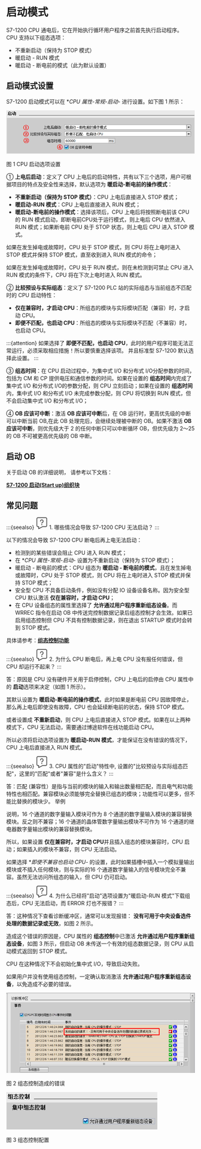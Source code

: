 # 启动模式

S7-1200 CPU 通电后，它在开始执行循环用户程序之前首先执行启动程序。 CPU 支持以下组态选项：

- 不重新启动（保持为 STOP 模式）
- 暖启动 \- RUN 模式
- 暖启动 \- 断电前的模式（此为默认设置）

## 启动模式设置

S7-1200 启动模式可以在 **CPU 属性-常规-启动*- 进行设置。如下图 1 所示：

![](images/02-01.png)

图 1 CPU 启动选项设置

  ① **上电后启动**：定义了 CPU 上电后的启动特性，共有以下三个选项，用户可根据项目的特点及安全性来选择，默认选项为 **暖启动-断电前的操作模式**：
  
   - **不重新启动（保持为 STOP 模式）**：CPU 上电后直接进入 STOP 模式；
   - **暖启动-RUN 模式**：CPU 上电后直接进入 RUN 模式；
   - **暖启动-断电前的操作模式**：选择该项后，CPU 上电后将按照断电前该 CPU 的 RUN 模式启动，即断电前CPU处于运行模式，则上电后 CPU 依然进入 RUN 模式；如果断电前 CPU 处于 STOP 状态，则上电后 CPU 进入 STOP 模式。
    
   如果在发生掉电或故障时，CPU 处于 STOP 模式，则 CPU 将在上电时进入 STOP 模式并保持 STOP 模式，直至收到进入 RUN 模式的命令；
          
   如果在发生掉电或故障时，CPU 处于 RUN 模式，则在未检测到可禁止 CPU 进入 RUN 模式的条件下，CPU 将在下次上电时进入 RUN 模式。
      
  
  ② **比较预设与实际组态**：定义了 S7-1200 PLC 站的实际组态与当前组态不匹配时的 CPU 启动特性：
  
   - **仅在兼容时，才启动 CPU**：所组态的模块与实际模块匹配（兼容）时，才启动 CPU。
   - **即便不匹配，也启动 CPU**：所组态的模块与实际模块不匹配（不兼容）时，也启动 CPU。
  
  :::{attention} 
  如果选择了 **即便不匹配，也启动 CPU**，此时的用户程序可能无法正常运行，必须采取相应措施！所以要慎重选择该项。 并且标准型 S7-1200 默认选择此设置。
  :::

  ③  **组态时间**：在 CPU 启动过程中，为集中式 I/O 和分布式 I/O分配参数的时间，包括为 CM 和 CP 提供电压和通信参数的时间。如果在设置的 **组态时间**内完成了集中式 I/O 和分布式 I/O的参数分配，则 CPU 立刻启动；如果在设置的 **组态时间**内，集中式 I/O 和分布式 I/O 未完成参数分配，则 CPU 将切换到 RUN 模式，但不会启动集中式 I/O 和分布式 I/O；
  
    
  ④  **OB 应该可中断**：激活 **OB 应该可中断**后，在 OB 运行时，更高优先级的中断可以中断当前 OB,在此 OB 处理完后，会继续处理被中断的 OB。如果不激活 **OB 应该可中断**，则优先级大于 2 的任何中断只可以中断循环 OB，但优先级为 2～25 的 OB 不可被更高优先级的 OB 中断。

## 启动 OB

关于启动 OB 的详细说明， 请参考以下文档：

[**S7-1200 启动(Start up)组织块**](../07-Program/02-basic/02-OB/08-OB100.htm)

## 常见问题

:::{seealso} ![](../img/home/FAQ.png) 1\. 哪些情况会导致 S7-1200 CPU 无法启动？
:::

以下的情况会导致 S7-1200 CPU 断电后再上电无法启动：

- 检测到的某些错误会阻止 CPU 进入 RUN 模式；
- 在 **CPU 属性-常规-启动*- 设置为不重新启动（保持为 STOP 模式）；
- 暖启动 \- 断电前的模式：CPU 组态为 **暖启动 - 断电前的模式**，且在发生掉电或故障时，CPU 处于 STOP 模式，则 CPU 将在上电时进入 STOP 模式并保持 STOP 模式；
- 安全型 CPU 不具备启动条件，例如没有分配 IO 设备设备名称。因为安全型 CPU 默认激活 **仅在兼容时，才启动 CPU**；
- 在 CPU 设备组态的属性里选择了 **允许通过用户程序重新组态设备**。而 WRREC 指令在启动 OB 中传送完控制数据记录后组态控制才会生效。如果已启用组态控制但 CPU 不具有控制数据记录，则在退出 STARTUP 模式时会转到 STOP 模式。

具体请参考：**[组态控制功能](15-Configure_Control/02-Configuration.html)**

:::{seealso} ![](../img/home/FAQ.png) 2\. 为什么 CPU 断电后，再上电 CPU 没有报任何错误，但 CPU 却运行不起来？
:::

答：原因是 CPU 没有硬件开关用于启停控制，CPU 上电后的启停由 CPU 属性中的 **启动**选项来决定（如图 1 所示）。

其默认设置为 **暖启动-断电前的操作模式**，此时如果是断电前 CPU 因故障停止，那么再上电后即使没有故障，CPU 也会延续断电前的状态，保持 STOP 模式。

或者设置成 **不重新启动**，则 CPU 上电后直接进入 STOP 模式。如果在以上两种模式下，CPU 无法启动，需要通过博途软件在线功能启动 CPU。

所以必须将启动选项设置为 **暖启动-RUN 模式**，才能保证在没有错误的情况下，CPU 上电后直接进入 RUN 模式。

:::{seealso} ![](../img/home/FAQ.png) 3\. CPU 属性的"启动"特性中, 设置的"比较预设与实际组态匹配"，这里的"匹配"或者"兼容"是什么含义？
:::

答：匹配 (兼容性）是指与当前的模块的输入和输出数量相匹配，而且电气和功能特性也相匹配。兼容模块必须能够完全替换已组态的模块；功能性可以更多，但不能比替换的模块少。 举例

说明，16 个通道的数字量输入模块可作为 8 个通道的数字量输入模块的兼容替换模块。反之则不兼容；16 个通道的晶体管数字量输出模块不可作为 16 个通道的继电器数字量输出模块的兼容替换模块。

所以，如果设置 **仅在兼容时，才启动 CPU**并且插入组态的模块兼容时，CPU 启动；如果插入的模块不兼容，则 CPU 无法启动。

如果选择 **即使不兼容也启动 CPU*- 的设置，此时如果插槽中插入一个模拟量输出模块或不插入任何模块，则与实际的16 个通道数字量输入的信号模块完全不兼容。虽然无法访问所组态的输入，但 CPU 仍可启动。

:::{seealso} ![](../img/home/FAQ.png) 4\. 为什么已经将"启动"选项设置为"暖启动-RUN 模式"下载组态后，CPU 无法启动，而 ERROR 灯也不报错？
:::

答：这种情况下查看诊断缓冲区，通常可以发现报错： **没有可用于中央设备选件处理的数据记录或无效**，如图 2 所示。

造成这个错误的原因是，CPU 属性的 **组态控制**中已激活 **允许通过用户程序重新组态设备**，如图 3 所示，但启动 OB 未传送一个有效的组态数据记录，则 CPU 从启动模式返回到 STOP 模式。

CPU 在这种情况下不会初始化集中式 I/O，导致启动失败。

如果用户并没有使用组态控制，一定确认取消激活 **允许通过用户程序重新组态设备**，以免造成不必要的错误。

![](images/02-02.png)

图 2 组态控制造成的错误

![](images/02-03.png)

图 3 组态控制配置